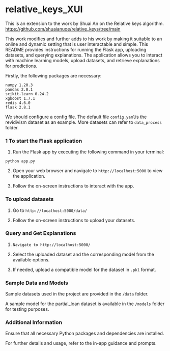 # relative_keys_XUI

This is an extension to the work by Shuai An on the Relative keys algorithm. https://github.com/shuaianuoe/relative_keys/tree/main 

This work modifies and further adds to his work by making it suitable to an online and dynamic setting that is user interactable and simple. This README provides instructions for running the Flask app, uploading datasets, and querying explanations. The application allows you to interact with machine learning models, upload datasets, and retrieve explanations for predictions.


Firstly, the following packages are necessary:
```
numpy 1.20.3
pandas 2.0.1
scikit-learn 0.24.2
xgboost 1.7.1
redis 4.6.0
flask 2.8.1
```

We should configure a config file. The default file `config.yaml`is the revidivism dataset as an example. More datasets can refer to `data_process` folder.

### 1 To start the Flask application

1. Run the Flask app by executing the following command in your terminal:

```
python app.py
```

2. Open your web browser and navigate to `http://localhost:5000` to view the application.

3. Follow the on-screen instructions to interact with the app.


### To upload datasets

1. Go to `http://localhost:5000/data/`

2. Follow the on-screen instructions to upload your datasets.


### Query and Get Explanations

1. `Navigate to http://localhost:5000/`

2. Select the uploaded dataset and the corresponding model from the available options.

3. If needed, upload a compatible model for the dataset in `.pkl` format.


### Sample Data and Models

Sample datasets used in the project are provided in the `/data` folder.

A sample model for the partial_loan dataset is available in the `/models` folder for testing purposes.

### Additional Information
Ensure that all necessary Python packages and dependencies are installed.

For further details and usage, refer to the in-app guidance and prompts.

